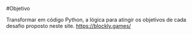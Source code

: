 #Objetivo

Transformar em código Python, a lógica para atingir os objetivos de cada desafio proposto neste site.
https://blockly.games/